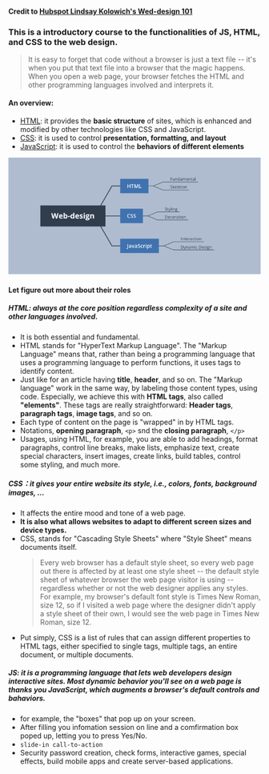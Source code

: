 #### Credit to [Hubspot Lindsay Kolowich's Wed-design 101](https://blog.hubspot.com/marketing/web-design-html-css-javascript)
### This is a introductory course to the functionalities of JS, HTML, and CSS to the web design.
> It is easy to forget that code without a browser is just a text file -- it's when you put that text file into a browser that the magic happens.
> When you open a web page, your browser fetches the HTML and other programming languages involved and interprets it.

#### An overview:
- [HTML](#html): it provides the **basic structure** of sites, which is enhanced and modified by other technologies like CSS and JavaScript.
- [CSS](#css): it is used to control **presentation, formatting, and layout**
- [JavaScript](#javascript): it is used to control the **behaviors of different elements**

![flowchart](https://github.com/ZhaochengLi/Zhaocheng-s/blob/master/Exercises/Ex04-HTML-CSS-JS/Web-design.png)

#### Let figure out more about their roles
##### HTML: always at the core position regardless complexity of a site and other languages involved.
- It is both essential and fundamental.
- HTML stands for "HyperText Markup Language". The "Markup Language" means that, rather than being a programming language that uses a programming language to perform functions, it uses tags to identify content.
- Just like for an article having **title**, **header**, and so on. The "Markup language" work in the same way, by labeling those content types, using code. Especially, we achieve this with **HTML tags**, also called **"elements"**. These tags are really straightforward: **Header tags**, **paragraph tags**, **image tags**, and so on.
- Each type of content on the page is "wrapped" in by HTML tags.
- Notations, **opening paragraph**, `<p>` snd the **closing paragraph**, `</p>`
- Usages, using HTML, for example, you are able to add headings, format paragraphs, control line breaks, make lists, emphasize text, create special characters, insert images, create links, build tables, control some styling, and much more.

##### CSS：it gives your entire website its style, i.e., colors, fonts, background images, ...
- It affects the entire mood and tone of a web page.
- **It is also what allows websites to adapt to different screen sizes and device types.**
- CSS, stands for "Cascading Style Sheets" where "Style Sheet" means documents itself.
  > Every web browser has a default style sheet, so every web page out there is affected by at least one style sheet -- the default style sheet of whatever browser the web page visitor is using -- regardless whether or not the web designer applies any styles. For example, my browser's default font style is Times New Roman, size 12, so if I visited a web page where the designer didn't apply a style sheet of their own, I would see the web page in Times New Roman, size 12.
- Put simply, CSS is a list of rules that can assign different properties to HTML tags, either specified to single tags, multiple tags, an entire document, or multiple documents.

##### JS: it is a programming language that lets web developers design **interactive sites**. Most dynamic behavior you'll see on a web page is thanks you JavaScript, which **augments a browser's default controls and bahaviors**.
- for example, the "boxes" that pop up on your screen.
- After filling you infomation session on line and a comfirmation box poped up, letting you to press Yes/No.
- `slide-in call-to-action`
- Security password creation, check forms, interactive games, special effects, build mobile apps and create server-based applications.
